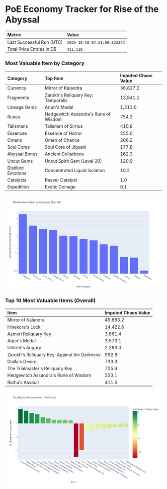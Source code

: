 # PoE Economy Tracker for Rise of the Abyssal

<!-- START_MAINTENANCE -->
| Metric | Value |
|:---|:---|
| Last Successful Run (UTC) | `2025-10-18 07:21:09.823243` |
| Total Price Entries in DB | `411,118` |

<!-- END_MAINTENANCE -->

<!-- START_DATAFRAME_DEBUG -->
<!-- END_DATAFRAME_DEBUG -->

<!-- START_CATEGORY_ANALYSIS -->
### Most Valuable Item by Category
| Category | Top Item | Imputed Chaos Value |
| :--- | :--- | :--- |
| Currency | Mirror of Kalandra | 36,827.2 |
| Fragments | Zarokh's Reliquary Key: Temporalis | 13,841.1 |
| Lineage Gems | Arjun's Medal | 1,313.0 |
| Runes | Hedgewitch Assandra's Rune of Wisdom | 754.3 |
| Talismans | Talisman of Sirrius | 410.8 |
| Essences | Essence of Horror | 255.0 |
| Omens | Omen of Chance | 206.2 |
| Soul Cores | Soul Core of Jiquani | 177.8 |
| Abyssal Bones | Ancient Collarbone | 162.3 |
| Uncut Gems | Uncut Spirit Gem (Level 20) | 120.9 |
| Distilled Emotions | Concentrated Liquid Isolation | 10.2 |
| Catalysts | Reaver Catalyst | 1.0 |
| Expedition | Exotic Coinage | 0.1 |


![Category Analysis Chart](charts/category_analysis.png)
<!-- END_ANALYSIS -->

<!-- START_ANALYSIS -->
### Top 10 Most Valuable Items (Overall)
| Item | Imputed Chaos Value |
| :--- | :--- |
| Mirror of Kalandra | 49,883.2 |
| Hinekora's Lock | 14,422.6 |
| Azmeri Reliquary Key | 3,661.4 |
| Arjun's Medal | 3,573.1 |
| Uhtred's Augury | 2,283.0 |
| Zarokh's Reliquary Key: Against the Darkness | 992.8 |
| Dialla's Desire | 733.3 |
| The Trialmaster's Reliquary Key | 705.4 |
| Hedgewitch Assandra's Rune of Wisdom | 553.1 |
| Ratha's Assault | 411.5 |


![Market Movers Chart](charts/market_movers.png)
<!-- END_ANALYSIS -->
